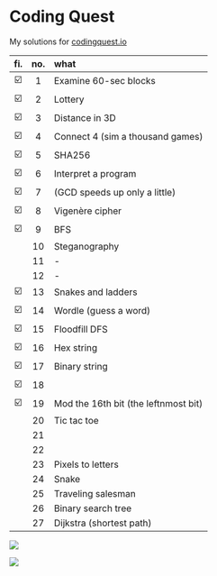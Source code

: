# Coding Quest

My solutions for [codingquest.io](https://codingquest.io/) 

<!-- ![](https://codingquest.io/alien-256x256.png) -->

| fi. | no. | what |
| :----: | :-----: | :--- |
| ☑️      |    1    | Examine 60-sec blocks
| ☑️      |    2    | Lottery
| ☑️      |    3    | Distance in 3D
| ☑️      |    4    | Connect 4 (sim a thousand games)
| ☑️      |    5    | SHA256
| ☑️      |    6    | Interpret a program 
| ☑️      |    7    | (GCD speeds up only a little)
| ☑️      |    8    | Vigenère cipher
| ☑️      |    9    | BFS
|        |   10    | Steganography
|        |   11    | -
|        |   12    | -
| ☑️      |   13    | Snakes and ladders
| ☑️      |   14    | Wordle (guess a word)
| ☑️      |   15    | Floodfill DFS
| ☑️      |   16    | Hex string
| ☑️      |   17    | Binary string 
| ☑️      |   18    |      |
| ☑️      |   19    | Mod the 16th bit (the leftnmost bit)
|        |   20    | Tic tac toe
|        |   21    |      |
|        |   22    |      |
|        |   23    | Pixels to letters
|        |   24    | Snake
|        |   25    | Traveling salesman
|        |   26    | Binary search tree
|        |   27    | Dijkstra (shortest path)

![](https://mathworld.wolfram.com/images/eps-svg/MagicSquareNumerology_851.svg)

![](https://i.imgur.com/Su2FnSd.jpg)

